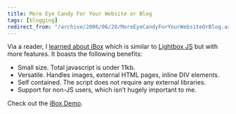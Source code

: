 ```yaml
---
title: More Eye Candy For Your Website or Blog
tags: [blogging]
redirect_from: "/archive/2006/06/20/MoreEyeCandyForYourWebsiteOrBlog.aspx/"
---
```


Via a reader, I [learned about
iBox](http://www.ibegin.com/blog/p_ibox.html "IBox") which is similar to
[Lightbox
JS](https://haacked.com/archive/2006/04/05/LightboxJS2.0Released.aspx "Lightbox JS")
but with more features. It boasts the following benefits:

-   Small size. Total javascript is under 11kb.
-   Versatile. Handles images, external HTML pages, inline DIV elements.
-   Self contained. The script does not require any external libraries.
-   Support for non-JS users, which isn’t hugely important to me.

Check out the [iBox
Demo](http://www.ibegin.com/ibox/ibox-test.html "iBox Demo").

